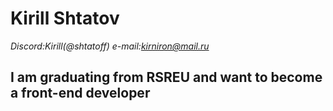 # Kirill Shtatov
*Discord:Kirill(@shtatoff)*
*e-mail:kirniron@mail.ru*
## I am graduating from RSREU and want to become a front-end developer

